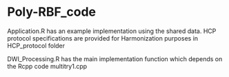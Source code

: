 # Poly-RBF_code

Application.R has an example implementation using the shared data.
HCP protocol specifications are provided for Harmonization purposes in HCP_protocol folder

DWI_Processing.R has the main implementation function which depends on the Rcpp code multitry1.cpp
